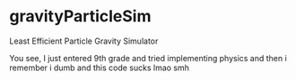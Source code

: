# gravityParticleSim

Least Efficient Particle Gravity Simulator

You see, I just entered 9th grade and tried implementing physics and then i remember i dumb and this code sucks lmao smh
